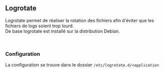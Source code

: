 ## Logrotate

Logrotate permet de réaliser la rotation des fichiers afin d'éviter que les fichiers de logs soient trop lourd.
<br/>
De base logrotate est installé sur la distribution Debian.

<br/>

### Configuration

La configuration se trouve dans le dossier <code>/etc/logrotate.d/<application</code>
